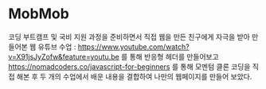 # MobMob

코딩 부트캠프 및 국비 지원 과정을 준비하면서 직접 웹을 만든 친구에게 자극을 받아 만들어본 웹
유튜브 수업 : https://www.youtube.com/watch?v=X91jsJyZofw&feature=youtu.be 를 통해 반응형 헤더를 만들어보고
https://nomadcoders.co/javascript-for-beginners 를 통해 모멘텀 클론 코딩을 직접 해본 후
두 개의 수업에서 배운 내용을 결합하여 나만의 웹페이지를 만들어 보았다.
